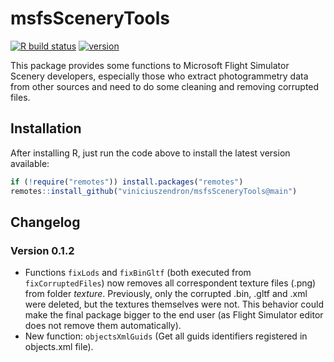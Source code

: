 # msfsSceneryTools

<!-- badges: start -->
[![R build status](https://github.com/viniciuszendron/msfsSceneryTools/workflows/R-CMD-check/badge.svg)](https://github.com/viniciuszendron/msfsSceneryTools/actions)
[![version](https://img.shields.io/badge/version-0.1.2-blue.svg)](https://semver.org)
<!-- badges: end -->

This package provides some functions to Microsoft Flight Simulator Scenery developers, especially those who extract photogrammetry data from other sources and need to do some cleaning and removing corrupted files.

## Installation

After installing R, just run the code above to install the latest version available:

```r
if (!require("remotes")) install.packages("remotes")
remotes::install_github("viniciuszendron/msfsSceneryTools@main")
```

## Changelog

### Version 0.1.2

- Functions `fixLods` and `fixBinGltf` (both executed from `fixCorruptedFiles`) now removes all correspondent texture files (.png) from folder *texture*. Previously, only the corrupted .bin, .gltf and .xml were deleted, but the textures themselves were not. This behavior could make the final package bigger to the end user (as Flight Simulator editor does not remove them automatically).
- New function: `objectsXmlGuids` (Get all guids identifiers registered in objects.xml file).
